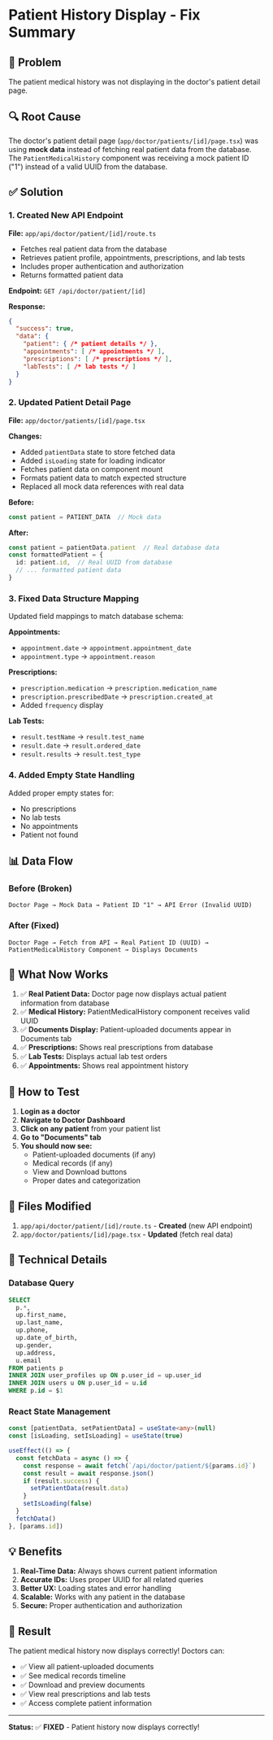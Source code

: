 # Patient History Display - Fix Summary

## 🐛 Problem

The patient medical history was not displaying in the doctor's patient detail page.

## 🔍 Root Cause

The doctor's patient detail page (`app/doctor/patients/[id]/page.tsx`) was using **mock data** instead of fetching real patient data from the database. The `PatientMedicalHistory` component was receiving a mock patient ID ("1") instead of a valid UUID from the database.

## ✅ Solution

### 1. Created New API Endpoint
**File:** `app/api/doctor/patient/[id]/route.ts`

- Fetches real patient data from the database
- Retrieves patient profile, appointments, prescriptions, and lab tests
- Includes proper authentication and authorization
- Returns formatted patient data

**Endpoint:** `GET /api/doctor/patient/[id]`

**Response:**
```json
{
  "success": true,
  "data": {
    "patient": { /* patient details */ },
    "appointments": [ /* appointments */ ],
    "prescriptions": [ /* prescriptions */ ],
    "labTests": [ /* lab tests */ ]
  }
}
```

### 2. Updated Patient Detail Page
**File:** `app/doctor/patients/[id]/page.tsx`

**Changes:**
- Added `patientData` state to store fetched data
- Added `isLoading` state for loading indicator
- Fetches patient data on component mount
- Formats patient data to match expected structure
- Replaced all mock data references with real data

**Before:**
```typescript
const patient = PATIENT_DATA  // Mock data
```

**After:**
```typescript
const patient = patientData.patient  // Real database data
const formattedPatient = {
  id: patient.id,  // Real UUID from database
  // ... formatted patient data
}
```

### 3. Fixed Data Structure Mapping

Updated field mappings to match database schema:

**Appointments:**
- `appointment.date` → `appointment.appointment_date`
- `appointment.type` → `appointment.reason`

**Prescriptions:**
- `prescription.medication` → `prescription.medication_name`
- `prescription.prescribedDate` → `prescription.created_at`
- Added `frequency` display

**Lab Tests:**
- `result.testName` → `result.test_name`
- `result.date` → `result.ordered_date`
- `result.results` → `result.test_type`

### 4. Added Empty State Handling

Added proper empty states for:
- No prescriptions
- No lab tests  
- No appointments
- Patient not found

## 📊 Data Flow

### Before (Broken)
```
Doctor Page → Mock Data → Patient ID "1" → API Error (Invalid UUID)
```

### After (Fixed)
```
Doctor Page → Fetch from API → Real Patient ID (UUID) → PatientMedicalHistory Component → Displays Documents
```

## 🎯 What Now Works

1. ✅ **Real Patient Data:** Doctor page now displays actual patient information from database
2. ✅ **Medical History:** PatientMedicalHistory component receives valid UUID
3. ✅ **Documents Display:** Patient-uploaded documents appear in Documents tab
4. ✅ **Prescriptions:** Shows real prescriptions from database
5. ✅ **Lab Tests:** Displays actual lab test orders
6. ✅ **Appointments:** Shows real appointment history

## 🚀 How to Test

1. **Login as a doctor**
2. **Navigate to Doctor Dashboard**
3. **Click on any patient** from your patient list
4. **Go to "Documents" tab**
5. **You should now see:**
   - Patient-uploaded documents (if any)
   - Medical records (if any)
   - View and Download buttons
   - Proper dates and categorization

## 📁 Files Modified

1. `app/api/doctor/patient/[id]/route.ts` - **Created** (new API endpoint)
2. `app/doctor/patients/[id]/page.tsx` - **Updated** (fetch real data)

## 🔧 Technical Details

### Database Query
```sql
SELECT 
  p.*,
  up.first_name,
  up.last_name,
  up.phone,
  up.date_of_birth,
  up.gender,
  up.address,
  u.email
FROM patients p
INNER JOIN user_profiles up ON p.user_id = up.user_id
INNER JOIN users u ON p.user_id = u.id
WHERE p.id = $1
```

### React State Management
```typescript
const [patientData, setPatientData] = useState<any>(null)
const [isLoading, setIsLoading] = useState(true)

useEffect(() => {
  const fetchData = async () => {
    const response = await fetch(`/api/doctor/patient/${params.id}`)
    const result = await response.json()
    if (result.success) {
      setPatientData(result.data)
    }
    setIsLoading(false)
  }
  fetchData()
}, [params.id])
```

## 💡 Benefits

1. **Real-Time Data:** Always shows current patient information
2. **Accurate IDs:** Uses proper UUID for all related queries
3. **Better UX:** Loading states and error handling
4. **Scalable:** Works with any patient in the database
5. **Secure:** Proper authentication and authorization

## 🎉 Result

The patient medical history now displays correctly! Doctors can:
- ✅ View all patient-uploaded documents
- ✅ See medical records timeline
- ✅ Download and preview documents
- ✅ View real prescriptions and lab tests
- ✅ Access complete patient information

---

**Status:** ✅ **FIXED** - Patient history now displays correctly! 